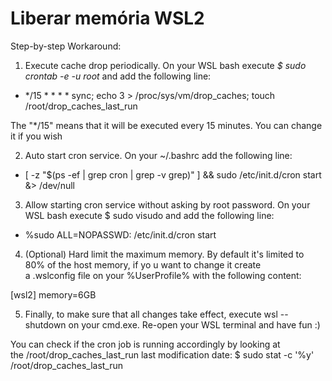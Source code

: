 # Liberar memória WSL2

Step-by-step Workaround:

1. Execute cache drop periodically. On your WSL bash execute _$ sudo crontab -e -u root_ and add the following line:

* */15 * * * * sync; echo 3 > /proc/sys/vm/drop_caches; touch /root/drop_caches_last_run

The "*/15" means that it will be executed every 15 minutes. You can change it if you wish

2. Auto start cron service. On your ~/.bashrc add the following line:

* [ -z "$(ps -ef | grep cron | grep -v grep)" ] && sudo /etc/init.d/cron start &> /dev/null

3. Allow starting cron service without asking by root password. On your WSL bash execute $ sudo visudo and add the following line:

* %sudo ALL=NOPASSWD: /etc/init.d/cron start

4. (Optional) Hard limit the maximum memory. By default it's limited to 80% of the host memory, if yo	u want to change it create a .wslconfig file on your %UserProfile% with the following content:

[wsl2]
memory=6GB

5. Finally, to make sure that all changes take effect, execute wsl --shutdown on your cmd.exe. Re-open your WSL terminal and have fun :)


You can check if the cron job is running accordingly by looking at the /root/drop_caches_last_run last modification date: $ sudo stat -c '%y' /root/drop_caches_last_run